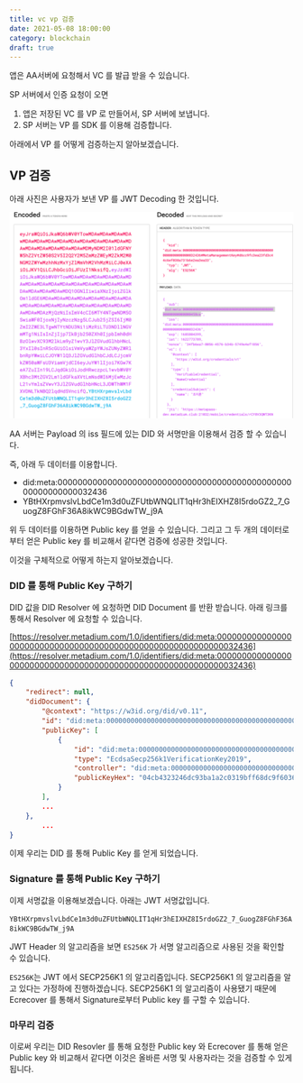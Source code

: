 ```yaml
---
title: vc vp 검증
date: 2021-05-08 18:00:00
category: blockchain
draft: true
---
```


앱은 AA서버에 요청해서 VC 를 발급 받을 수 있습니다.

SP 서버에서 인증 요청이 오면

1. 앱은 저장된 VC 를 VP 로 만들어서, SP 서버에 보냅니다.
2. SP 서버는 VP 를 SDK 를 이용해 검증합니다.

아래에서 VP 를 어떻게 검증하는지 알아보겠습니다.

## VP 검증

아래 사진은 사용자가 보낸 VP 를 JWT Decoding 한 것입니다.

![](./1.png)

AA 서버는 Payload 의 iss 필드에 있는 DID 와 서명만을 이용해서 검증 할 수 있습니다.

즉, 아래 두 데이터를 이용합니다.

- did:meta:0000000000000000000000000000000000000000000000000000000000032436
- YBtHXrpmvslvLbdCe1m3d0uZFUtbWNQLIT1qHr3hEIXHZ8I5rdoGZ2_7_GuogZ8FGhF36A8ikWC9BGdwTW_j9A

위 두 데이터를 이용하면 Public key 를 얻을 수 있습니다. 그리고 그 두 개의 데이터로부터 얻은 Public key 를 비교해서 같다면 검증에 성공한 것입니다.

이것을 구체적으로 어떻게 하는지 알아보겠습니다.

### DID 를 통해 Public Key 구하기

DID 값을 DID Resolver 에 요청하면 DID Document 를 반환 받습니다. 아래 링크를 통해서 Resolver 에 요청할 수 있습니다.

[https://resolver.metadium.com/1.0/identifiers/did:meta:0000000000000000000000000000000000000000000000000000000000032436](https://resolver.metadium.com/1.0/identifiers/did:meta:0000000000000000000000000000000000000000000000000000000000032436)

```json
{
    "redirect": null,
    "didDocument": {
        "@context": "https://w3id.org/did/v0.11",
        "id": "did:meta:0000000000000000000000000000000000000000000000000000000000032436",
        "publicKey": [
            {
                "id": "did:meta:0000000000000000000000000000000000000000000000000000000000032436#MetaManagementKey#d6cc9fc3ea23fd3c44c6ef038a731b6e2ea3ea33",
                "type": "EcdsaSecp256k1VerificationKey2019",
                "controller": "did:meta:0000000000000000000000000000000000000000000000000000000000032436",
                "publicKeyHex": "04cb4323246dc93ba1a2c0319bff68dc9f60365dc4e1f0c302748250c064eee7ce6882ecd6d3b2c9b5afbc2682f9c500dadb7a825928a408068978ac91648d94e7"
            }
        ],
        ...
    },
		...
}
```

이제 우리는 DID 를 통해 Public Key 를 얻게 되었습니다.

### Signature 를 통해 Public Key 구하기

이제 서명값을 이용해보겠습니다. 아래는 JWT 서명값입니다.

`YBtHXrpmvslvLbdCe1m3d0uZFUtbWNQLIT1qHr3hEIXHZ8I5rdoGZ2_7_GuogZ8FGhF36A8ikWC9BGdwTW_j9A`

JWT Header 의 알고리즘을 보면 `ES256K` 가 서명 알고리즘으로 사용된 것을 확인할 수 있습니다.

`ES256K`는 JWT 에서 SECP256K1 의 알고리즘입니다. SECP256K1 의 알고리즘을 알고 있다는 가정하에 진행하겠습니다. SECP256K1 의 알고리즘이 사용됐기 때문에 Ecrecover 를 통해서 Signature로부터 Public key 를 구할 수 있습니다.

### 마무리 검증

이로써 우리는 DID Resovler 를 통해 요청한 Public key 와 Ecrecover 를 통해 얻은 Public key 와 비교해서 같다면 이것은 올바른 서명 및 사용자라는 것을 검증할 수 있게 됩니다.
